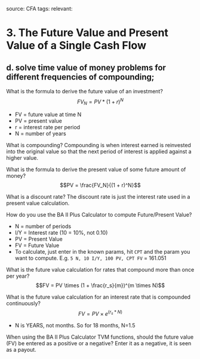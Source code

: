 source: CFA
tags: 
relevant: 

# 3. The Future Value and Present Value of a Single Cash Flow

## d. solve time value of money problems for different frequencies of compounding;

What is the formula to derive the future value of an investment?
$$FV_N = PV * (1 + r)^N$$
- FV = future value at time N
- PV = present value
- r = interest rate per period
- N = number of years

What is compounding?
Compounding is when interest earned is reinvested into the original value so that the next period of interest is applied against a higher value.

What is the formula to derive the present value of some future amount of money?
$$PV = \frac{FV_N}{(1 + r)^N}$$

What is a discount rate?
The discount rate is just the interest rate used in a present value calculation.

How do you use the BA II Plus Calculator to compute Future/Present Value?
- N = number of periods
- I/Y = Interest rate (10 = 10%, not 0.10)
- PV = Present Value
- FV = Future Value
- To calculate, just enter in the known params, hit `CPT` and the param you want to compute. E.g. `5 N, 10 I/Y, 100 PV, CPT FV` = 161.051

What is the future value calculation for rates that compound more than once per year?
$$FV = PV \times (1 + \frac{r_s}{m})^(m \times N)$$

What is the future value calculation for an interest rate that is compounded continuously?
$$FV = PV \times e^(r_s*N)$$
- N is YEARS, not months. So for 18 months, N=1.5

When using the BA II Plus Calculator TVM functions, should the future value (FV) be entered as a positive or a negative?
Enter it as a negative, it is seen as a payout.






